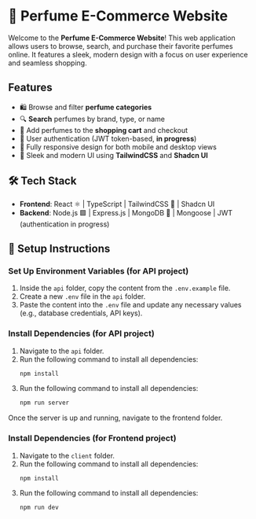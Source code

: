 # 💫 Perfume E-Commerce Website

Welcome to the **Perfume E-Commerce Website**! This web application allows users to browse, search, and purchase their favorite perfumes online. It features a sleek, modern design with a focus on user experience and seamless shopping.

## Features
- 🛍️ Browse and filter **perfume categories**  
- 🔍 **Search** perfumes by brand, type, or name  
- 🛒 Add perfumes to the **shopping cart** and checkout  
- 🔐 User authentication (JWT token-based, **in progress**)  
- 📱 Fully responsive design for both mobile and desktop views  
- 🎨 Sleek and modern UI using **TailwindCSS** and **Shadcn UI**

## 🛠 Tech Stack
- **Frontend**: React ⚛️ | TypeScript | TailwindCSS 🎨 | Shadcn UI  
- **Backend**: Node.js 🟩 | Express.js | MongoDB 🍃 | Mongoose | JWT (authentication in progress)  


## 🚀 Setup Instructions

### Set Up Environment Variables (for API project)
1. Inside the `api` folder, copy the content from the `.env.example` file.
2. Create a new `.env` file in the `api` folder.
3. Paste the content into the `.env` file and update any necessary values (e.g., database credentials, API keys).

### Install Dependencies (for API project)
1. Navigate to the `api` folder.
2. Run the following command to install all dependencies:
   ```bash
   npm install
3. Run the following command to install all dependencies:
   ```bash
   npm run server

Once the server is up and running, navigate to the frontend folder.

### Install Dependencies (for Frontend project)

1. Navigate to the `client` folder.
2. Run the following command to install all dependencies:
   ```bash
   npm install
3. Run the following command to install all dependencies:
   ```bash
   npm run dev

